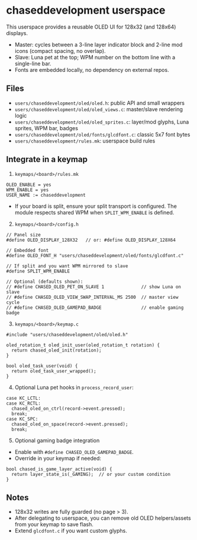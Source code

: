 # chaseddevelopment userspace

This userspace provides a reusable OLED UI for 128x32 (and 128x64) displays.

- Master: cycles between a 3-line layer indicator block and 2-line mod icons (compact spacing, no overlap).
- Slave: Luna pet at the top; WPM number on the bottom line with a single-line bar.
- Fonts are embedded locally, no dependency on external repos.

## Files
- `users/chaseddevelopment/oled/oled.h`: public API and small wrappers
- `users/chaseddevelopment/oled/oled_views.c`: master/slave rendering logic
- `users/chaseddevelopment/oled/oled_sprites.c`: layer/mod glyphs, Luna sprites, WPM bar, badges
- `users/chaseddevelopment/oled/fonts/glcdfont.c`: classic 5x7 font bytes
- `users/chaseddevelopment/rules.mk`: userspace build rules

## Integrate in a keymap
1) `keymaps/<board>/rules.mk`
```
OLED_ENABLE = yes
WPM_ENABLE = yes
USER_NAME := chaseddevelopment
```
- If your board is split, ensure your split transport is configured. The module respects shared WPM when `SPLIT_WPM_ENABLE` is defined.

2) `keymaps/<board>/config.h`
```
// Panel size
#define OLED_DISPLAY_128X32   // or: #define OLED_DISPLAY_128X64

// Embedded font
#define OLED_FONT_H "users/chaseddevelopment/oled/fonts/glcdfont.c"

// If split and you want WPM mirrored to slave
#define SPLIT_WPM_ENABLE

// Optional (defaults shown):
// #define CHASED_OLED_PET_ON_SLAVE 1              // show Luna on slave
// #define CHASED_OLED_VIEW_SWAP_INTERVAL_MS 2500  // master view cycle
// #define CHASED_OLED_GAMEPAD_BADGE               // enable gaming badge
```

3) `keymaps/<board>/keymap.c`
```
#include "users/chaseddevelopment/oled/oled.h"

oled_rotation_t oled_init_user(oled_rotation_t rotation) {
  return chased_oled_init(rotation);
}

bool oled_task_user(void) {
  return oled_task_user_wrapped();
}
```

4) Optional Luna pet hooks in `process_record_user`:
```
case KC_LCTL:
case KC_RCTL:
  chased_oled_on_ctrl(record->event.pressed);
  break;
case KC_SPC:
  chased_oled_on_space(record->event.pressed);
  break;
```

5) Optional gaming badge integration
- Enable with `#define CHASED_OLED_GAMEPAD_BADGE`.
- Override in your keymap if needed:
```
bool chased_is_game_layer_active(void) {
  return layer_state_is(_GAMING);  // or your custom condition
}
```

## Notes
- 128x32 writes are fully guarded (no page > 3).
- After delegating to userspace, you can remove old OLED helpers/assets from your keymap to save flash.
- Extend `glcdfont.c` if you want custom glyphs.
